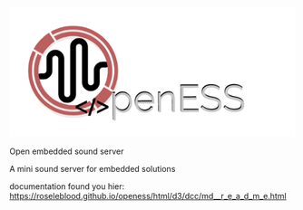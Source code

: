 ![alt text][logo]

[logo]: /docs/Logo-OpenESS.png "Logo Title Text 2"


Open embedded sound server

A mini sound server for embedded solutions

documentation found you hier: https://roseleblood.github.io/openess/html/d3/dcc/md__r_e_a_d_m_e.html
